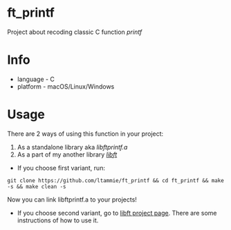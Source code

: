 # ft_printf
Project about recoding classic С function *printf*

# Info
* language - C
* platform - macOS/Linux/Windows

# Usage
There are 2 ways of using this function in your project:
1. As a standalone library aka *libftprintf.a*
2. As a part of my another library [*libft*](https://github.com/ltammie/libft)

* If you choose first variant, run:
```
git clone https://github.com/ltammie/ft_printf && cd ft_printf && make -s && make clean -s
```
Now you can link libftprintf.a to your projects!

* If you choose second variant, go to [libft project page](https://github.com/ltammie/libft). There are some instructions of how to use it.
